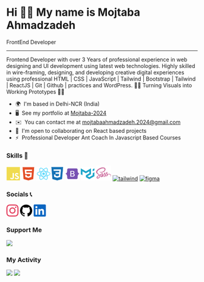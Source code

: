 Hi 🙋‍♂️ My name is Mojtaba Ahmadzadeh 
======

FrontEnd Developer 

---

Frontend Developer with over 3 Years of professional experience in web designing and UI development using latest web technologies. Highly skilled in wire-framing, designing, and developing creative digital experiences using professional HTML | CSS | JavaScript | Tailwind | Bootstrap | Tailwind | ReactJS | Git | Github | practices and WordPress. 👨‍💻 Turning Visuals into Working Prototypes 👨‍💻    

- 🌍  I'm based in Delhi-NCR (India)
- 🖥️  See my portfolio at [Mojtaba-2024](http://Mojtaba-2024/)
- ✉️  You can contact me at [mojtabaahmadzadeh.2024@gmail.com](mailto:mojtabaahmadzadeh.2024@gmail.com)
- 🤝  I'm open to collaborating on React based projects
- ⚡  Professional Developer Ant Coach In Javascript Based Courses

### Skills 🔧

<p align="left">
    <a href="https://developer.mozilla.org/en-US/docs/Web/JavaScript" target="_blank" rel="noreferrer"><img src="https://raw.githubusercontent.com/sabzlearn-ir/sabzlearn-ir/4d2a781931f79c747a132c28eae4ebfbb8eaa7d7/javascript-colored.svg" width="36" height="36" alt="Javascript" /></a>
    <a href="https://developer.mozilla.org/en-US/docs/Glossary/HTML5" target="_blank" rel="noreferrer"><img src="https://raw.githubusercontent.com/sabzlearn-ir/sabzlearn-ir/4d2a781931f79c747a132c28eae4ebfbb8eaa7d7/html5-colored.svg" width="36" height="36" alt="HTML5" /></a>
    <a href="https://reactjs.org/" target="_blank" rel="noreferrer"><img src="https://raw.githubusercontent.com/sabzlearn-ir/sabzlearn-ir/4d2a781931f79c747a132c28eae4ebfbb8eaa7d7/react-colored.svg" width="36" 
    <a href="https://www.w3.org/TR/CSS/#css" target="_blank" rel="noreferrer"><img src="https://raw.githubusercontent.com/sabzlearn-ir/sabzlearn-ir/4d2a781931f79c747a132c28eae4ebfbb8eaa7d7/css3-colored.svg" width="36" height="36" alt="CSS3" /></a>
    <a href="https://getbootstrap.com/" target="_blank" rel="noreferrer"><img src="https://raw.githubusercontent.com/sabzlearn-ir/sabzlearn-ir/4d2a781931f79c747a132c28eae4ebfbb8eaa7d7/bootstrap-colored.svg" width="36" height="36" alt="Bootstrap" /></a>
    <a href="https://mui.com/" target="_blank" rel="noreferrer"><img src="https://raw.githubusercontent.com/sabzlearn-ir/sabzlearn-ir/4d2a781931f79c747a132c28eae4ebfbb8eaa7d7/materialui-colored.svg" width="36" height="36" alt="Material UI" /></a>
      <a href="https://sass-lang.com" target="_blank" rel="noreferrer"> <img src="https://raw.githubusercontent.com/devicons/devicon/master/icons/sass/sass-original.svg" alt="sass" width="40" height="40"/></a>
     <a href="https://tailwindcss.com/" target="_blank" rel="noreferrer"><img src="https://www.vectorlogo.zone/logos/tailwindcss/tailwindcss-icon.svg" alt="tailwind" width="40" height="40"/></a>
     <a href="https://www.figma.com/" target="_blank" rel="noreferrer"><img src="https://www.vectorlogo.zone/logos/figma/figma-icon.svg" alt="figma" width="40" height="40"/></a>
</p>

### Socials 📞

<p align="left">
    <a href="" target="_blank" rel="noreferrer"><img src="https://raw.githubusercontent.com/sabzlearn-ir/sabzlearn-ir/326df429fa60b323e697a023715766629ad4047d/instagram.svg" width="32" height="32" /></a>
    <a href="" target="_blank" rel="noreferrer"><img src="https://raw.githubusercontent.com/sabzlearn-ir/sabzlearn-ir/326df429fa60b323e697a023715766629ad4047d/github.svg" width="32" height="32" /></a>
    <a href="" target="_blank" rel="noreferrer"><img src="https://raw.githubusercontent.com/sabzlearn-ir/sabzlearn-ir/326df429fa60b323e697a023715766629ad4047d/linkedin.svg" width="32" height="32" /></a>
</p>

### Support Me

<a href="">
    <img src="https://cdn.buymeacoffee.com/buttons/v2/default-yellow.png" width="200" />
</a>

### My Activity

<img src="https://github-readme-stats.vercel.app/api?username=Mojtaba-2024&show_icons=true&theme=radical"/>
<img src="https://github-readme-stats.vercel.app/api/top-langs/?username=Mojtaba-2024&hide_progress=true"/>
